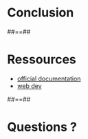 <!-- .slide: class="transition bg-pink" -->

# Conclusion

##==##

# Ressources

- [official documentation](https://firebase.google.com/docs/cloud-messaging)
- [web dev](https://web.dev/push-notifications-overview/)

##==##

<!-- .slide: class="transition bg-pink" -->

# Questions ?
